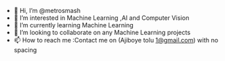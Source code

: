 - 👋 Hi, I’m @metrosmash
- 👀 I’m interested in Machine Learning ,AI and Computer Vision
- 🌱 I’m currently learning Machine Learning 
- 💞️ I’m looking to collaborate on any Machine Learning projects
- 📫 How to reach me :Contact me on (Ajiboye tolu 1@gmail.com) with no spacing

<!---
metrosmash/metrosmash is a ✨ special ✨ repository because its `README.md` (this file) appears on your GitHub profile.
You can click the Preview link to take a look at your changes.
--->
